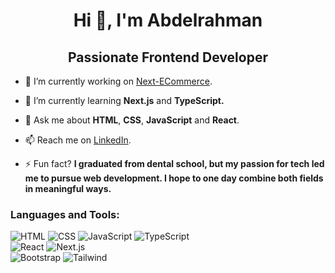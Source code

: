 <h1 align="center">Hi 👋, I'm Abdelrahman</h1>
<h2 align="center">Passionate Frontend Developer</h2>

- 🔭 I’m currently working on [Next-ECommerce](https://github.com/abdelrahmanHSalama/Next-ECommerce).

- 🌱 I’m currently learning **Next.js** and **TypeScript.**

- 💬 Ask me about **HTML**, **CSS**, **JavaScript** and **React**.

- 📫 Reach me on [LinkedIn](https://www.linkedin.com/in/abdelrahmanhsalama/).

- ⚡ Fun fact? **I graduated from dental school, but my passion for tech led me to pursue web development. I hope to one day combine both fields in meaningful ways.**

<h3 align="left">Languages and Tools:</h3>
<p align="left">
        <img
        src="https://img.shields.io/badge/html-black?style=for-the-badge&logo=html5&logoColor=%23E34F26"
        alt="HTML"
    />
        <img
        src="https://img.shields.io/badge/css-black?style=for-the-badge&logo=css&logoColor=%23663399"
        alt="CSS"
    />
        <img
        src="https://img.shields.io/badge/javascript-black?style=for-the-badge&logo=javascript&logoColor=%23F7DF1E"
        alt="JavaScript"
    />
        <img
        src="https://img.shields.io/badge/typescript-black?style=for-the-badge&logo=typescript&logoColor=%233178C6"
        alt="TypeScript"
    />
  <br>
    <img
        src="https://img.shields.io/badge/react-black?style=for-the-badge&logo=react&logoColor=%2361DAFB"
        alt="React"
    />
    <img
        src="https://img.shields.io/badge/next-black?style=for-the-badge&logo=nextdotjs&logoColor=%23FFFFFF"
        alt="Next.js"
    />
  <br>
    <img
        src="https://img.shields.io/badge/bootstrap-black?style=for-the-badge&logo=bootstrap&logoColor=%237952B3"
        alt="Bootstrap"
    />
    <img
        src="https://img.shields.io/badge/tailwind-black?style=for-the-badge&logo=tailwindcss&logoColor=%2306B6D4"
        alt="Tailwind"
    />
</p>
